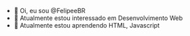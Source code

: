 - 👋 Oi, eu sou @FelipeeBR
- 👀 Atualmente estou interessado em Desenvolvimento Web
- 🌱 Atualmente estou aprendendo HTML, Javascript

<!---
FelipeeBR/FelipeeBR is a ✨ special ✨ repository because its `README.md` (this file) appears on your GitHub profile.
You can click the Preview link to take a look at your changes.
--->
